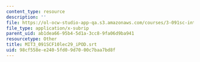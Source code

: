 ```yaml
---
content_type: resource
description: ''
file: https://ol-ocw-studio-app-qa.s3.amazonaws.com/courses/3-091sc-introduction-to-solid-state-chemistry-fall-2010/98cf558ee2405fd09d7000c7baa7bd8f_MIT3_091SCF10lec29_iPOD.vtt
file_type: application/x-subrip
parent_uid: ab1dea66-95b4-5d1a-3cc8-9fa06d9ba941
resourcetype: Other
title: MIT3_091SCF10lec29_iPOD.srt
uid: 98cf558e-e240-5fd0-9d70-00c7baa7bd8f
---
```

